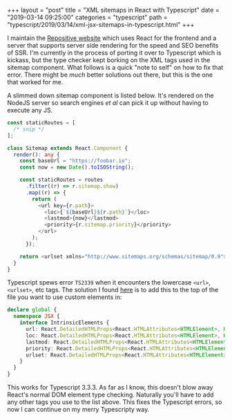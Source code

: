 +++
layout = "post"
title = "XML sitemaps in React with Typescript"
date = "2019-03-14 09:25:00"
categories = "typescript"
path = "typescript/2019/03/14/xml-jsx-sitemaps-in-typescript.html"
+++

I maintain the [Repositive website](https://repositive.io) which uses React for the frontend and a
server that supports server side rendering for the speed and SEO benefits of SSR. I'm currently in
the process of porting it over to Typescript which is kickass, but the type checker kept borking on
the XML tags used in the sitemap component. What follows is a quick "note to self" on how to fix
that error. There might be _much_ better solutions out there, but this is the one that worked for
me.

<!-- more -->

A slimmed down sitemap component is listed below. It's rendered on the NodeJS server so search
engines _et al_ can pick it up without having to execute any JS.

```typescript
const staticRoutes = [
  /* snip */
];

class Sitemap extends React.Component {
  render(): any {
    const baseUrl = "https://foobar.io";
    const now = new Date().toISOString();

    const staticRoutes = routes
      .filter((r) => r.sitemap.show)
      .map((r) => {
        return (
          <url key={r.path}>
            <loc>{`${baseUrl}${r.path}`}</loc>
            <lastmod>{now}</lastmod>
            <priority>{r.sitemap.priority}</priority>
          </url>
        );
      });

    return <urlset xmlns="http://www.sitemaps.org/schemas/sitemap/0.9">{staticRoutes}</urlset>;
  }
}
```

Typescript spews error `TS2339` when it encounters the lowercase `<url>`, `<urlset>`, etc tags. The
solution I found [here](https://github.com/Microsoft/TypeScript/issues/15449#issuecomment-385959396)
is to add this to the top of the file you want to use custom elements in:

```typescript
declare global {
  namespace JSX {
    interface IntrinsicElements {
      url: React.DetailedHTMLProps<React.HTMLAttributes<HTMLElement>, HTMLElement>;
      loc: React.DetailedHTMLProps<React.HTMLAttributes<HTMLElement>, HTMLElement>;
      lastmod: React.DetailedHTMLProps<React.HTMLAttributes<HTMLElement>, HTMLElement>;
      priority: React.DetailedHTMLProps<React.HTMLAttributes<HTMLElement>, HTMLElement>;
      urlset: React.DetailedHTMLProps<React.HTMLAttributes<HTMLElement>, HTMLElement>;
    }
  }
}
```

This works for Typescript 3.3.3. As far as I know, this doesn't blow away React's normal DOM element
type checking. Naturally you'll have to add any other tags you use to the list above. This fixes the
Typescript errors, so now I can continue on my merry Typescripty way.
